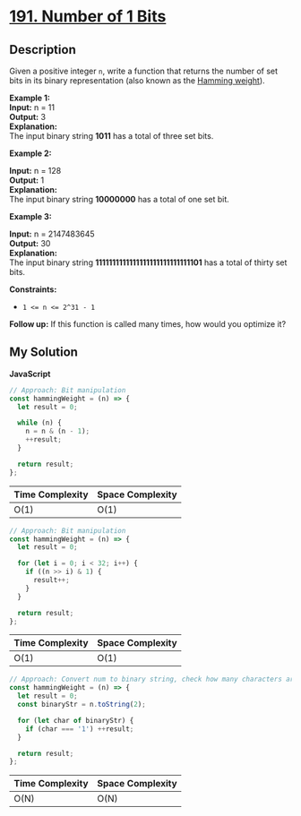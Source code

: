 # [191. Number of 1 Bits](https://leetcode.com/problems/number-of-1-bits)

## Description

Given a positive integer `n`, write a function that returns the number of set bits in its binary representation (also known as the [Hamming weight](http://en.wikipedia.org/wiki/Hamming_weight)).

**Example 1:**  
**Input:** n = 11  
**Output:** 3  
**Explanation:**  
The input binary string **1011** has a total of three set bits.

**Example 2:**

**Input:** n = 128  
**Output:** 1  
**Explanation:**  
The input binary string **10000000** has a total of one set bit.

**Example 3:**

**Input:** n = 2147483645  
**Output:** 30  
**Explanation:**  
The input binary string **1111111111111111111111111111101** has a total of thirty set bits.

**Constraints:**

- `1 <= n <= 2^31 - 1`

**Follow up:** If this function is called many times, how would you optimize it?

## My Solution

**JavaScript**

```js
// Approach: Bit manipulation
const hammingWeight = (n) => {
  let result = 0;

  while (n) {
    n = n & (n - 1);
    ++result;
  }

  return result;
};
```

| Time Complexity | Space Complexity |
| --------------- | ---------------- |
| O(1)            | O(1)             |

```js
// Approach: Bit manipulation
const hammingWeight = (n) => {
  let result = 0;

  for (let i = 0; i < 32; i++) {
    if ((n >> i) & 1) {
      result++;
    }
  }

  return result;
};
```

| Time Complexity | Space Complexity |
| --------------- | ---------------- |
| O(1)            | O(1)             |

```js
// Approach: Convert num to binary string, check how many characters are '1'
const hammingWeight = (n) => {
  let result = 0;
  const binaryStr = n.toString(2);

  for (let char of binaryStr) {
    if (char === '1') ++result;
  }

  return result;
};
```

| Time Complexity | Space Complexity |
| --------------- | ---------------- |
| O(N)            | O(N)             |
